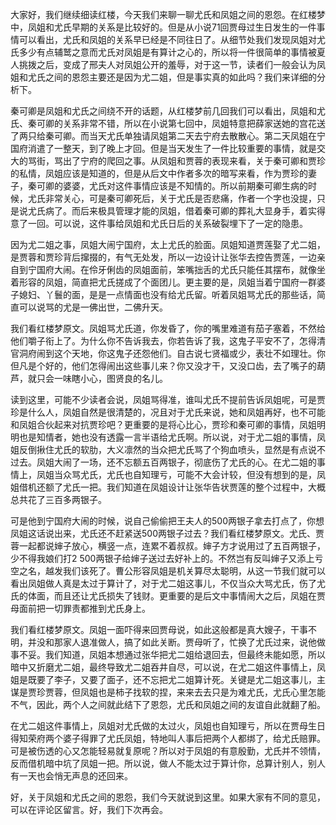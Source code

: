 
大家好，我们继续细读红楼，今天我们来聊一聊尤氏和凤姐之间的恩怨。在红楼梦中，凤姐和尤氏早期的关系是比较好的。但是从小说71回贾母过生日发生的一件事情可以看出，尤氏和凤姐的关系早已经是不同往日了。从细节处我们发现凤姐对尤氏多少有点辅鹫之意而尤氏对凤姐是有算计之心的，所以将一件很简单的事情被夏人挑拨之后，变成了邢夫人对凤姐公开的羞辱，对于这一节，读者们一般会认为凤姐和尤氏之间的恩怨主要还是因为尤二姐，但是事实真的如此吗？我们来详细的分析下。

秦可卿是凤姐和尤氏之间绕不开的话题，从红楼梦前几回我们可以看出，凤姐和尤氏、秦可卿的关系非常不错，所以在小说第七回中，凤姐特意把薛家送她的宫花送了两只给秦可卿。而当天尤氏单独请凤姐第二天去宁府去散散心。第二天凤姐在宁国府消遣了一整天，到了晚上才回。但是当天发生了一件比较重要的事情，就是交大的骂街，骂出了宁府的爬回之事。从凤姐和贾蓉的表现来看，关于秦可卿和贾珍的私情，凤姐应该是知道的，但是从后文中作者多次的暗写来看，作为贾珍的妻子，秦可卿的婆婆，尤氏对这件事情应该是不知情的。所以前期秦可卿生病的时候，尤氏非常关心，可是秦可卿死后，关于尤氏是否悲痛，作者一个字也没提，只是说尤氏病了。而后来极具管理才能的凤姐，借着秦可卿的葬礼大显身手，着实得意了一回。可以说，这件事给凤姐和尤氏日后的关系破裂埋下了一定的隐患。

因为尤二姐之事，凤姐大闹宁国府，太上尤氏的脸面。凤姐知道贾莲娶了尤二姐，是贾蓉和贾珍背后撺掇的，有气无处发，所以一边设计让张华去控告贾莲，一边亲自到宁国府大闹。在伶牙俐齿的凤姐面前，笨嘴拙舌的尤氏只能任其摆布，就像坐着形容的凤姐，简直把尤氏搓成了个面团儿。更主要的是，凤姐当着宁国府一群婆子媳妇、丫鬟的面，是是一点情面也没有给尤氏留。听着凤姐骂尤氏的那些话，简直可以说骂的尤是一佛出世，二佛升天。

我们看红楼梦原文。凤姐骂尤氏道，你发昏了，你的嘴里难道有茄子塞着，不然给他们嚼子衔上了。为什么你不告诉我去，你若告诉了我，这鬼子平安不了，怎得清官洞府闹到这个天地，你这鬼子还怨他们。自古说七贤福或少，表壮不如理壮。你但凡是个好的，他们怎得闹出这些事儿来？你又没才干，又没口齿，去了嘴子的葫芦，就只会一味瞎小心，图贤良的名儿。

读到这里，可能不少读者会说，凤姐骂得准，谁叫尤氏不提前告诉凤姐呢，可是贾珍是什么人，凤姐自然是很清楚的，况且对于尤氏来说，她和凤姐再好，也不可能和凤姐合伙起来对抗贾珍吧？更重要的是将心比心，贾珍和秦可卿的事情，凤姐明明也是知情者，她也没有透露一言半语给尤氏啊。所以说，对于尤二姐的事情，凤姐反倒揪住尤氏的软肋，大义凛然的当众把尤氏骂了个狗血喷头，显然是有点说不过去。凤姐大闹了一场，还不忘额五百两银子，彻底伤了尤氏的心。在尤二姐的事情上，凤姐当众骂尤氏，尤氏也自知理亏，可能不大会计较，但没有想到的是，凤姐借机还额了尤氏一把。我们知道在凤姐设计让张华告状贾莲的整个过程中，大概总共花了三百多两银子。

可是他到宁国府大闹的时候，说自己偷偷把王夫人的500两银子拿去打点了，你想凤姐这话说出来，尤氏还不赶紧送500两银子过去？我们看红楼梦原文。尤氏、贾蓉一起都说婶子放心，横竖一点，连累不着叔叔。婶子方才说用过了五百两银子，少不得我娘们打2 500两银子给婶子送过去好补上的。不然岂有反叫婶子又添上亏空之名，越发我们该死了。曹公形容凤姐是机关算尽太聪明，从这一节我们就可以看出凤姐做人真是太过于算计了，对于尤二姐这事儿，不仅当众大骂尤氏，伤了尤氏的体面，而且还让尤氏损失了钱财。更重要的是后文中事情闹大之后，凤姐在贾母面前把一切罪责都推到尤氏身上。

我们看红楼梦原文。凤姐一面吓得来回贾母说，如此这般都是真大嫂子，干事不明，并没和那家人退准做人，搞了如此关断。贾母听了，忙换了尤氏过来，说他做事不妥。我们知道，凤姐本想通过张华把尤二姐给退回去，但最终未能如愿，所以暗中又折磨尤二姐，最终导致尤二姐吞井自尽，可以说，在尤二姐这件事情上，凤姐是既要了李子，又要了面子，还不忘把尤二姐算计死。关键是尤二姐这事儿，主谋是贾珍贾蓉，但凤姐也是柿子找软的捏，来来去去只是为难尤氏，尤氏心里怎能不气，因此，两个人之间就此结下了恩怨，尤氏和凤姐之间的友谊自此就翻了船。

在尤二姐这件事情上，凤姐对尤氏做的太过火，凤姐也自知理亏，所以在贾母生日得知荣府两个婆子得罪了尤氏凤姐，特地叫人事后把两个人都绑了，给尤氏赔罪。可是被伤透的心又怎能轻易就复原呢？所以对于凤姐的有意殷勤，尤氏并不领情，反而借机暗中坑了凤姐一把。所以说，做人不能太过于算计你，总算计别人，别人有一天也会悄无声息的还回来。

好，关于凤姐和尤氏之间的恩怨，我们今天就说到这里。如果大家有不同的意见，可以在评论区留言。好，我们下次再会。


